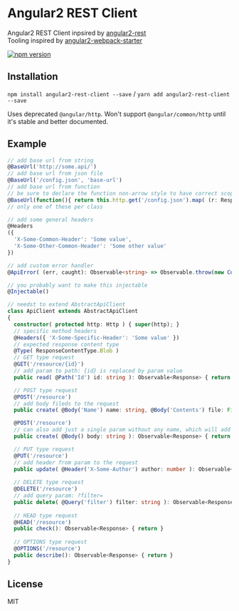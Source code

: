 # Angular2 REST Client
Angular2 REST Client inpsired by [angular2-rest](https://github.com/Paldom/angular2-rest)  
Tooling inspired by [angular2-webpack-starter](https://github.com/AngularClass/angular2-webpack-starter)

[![npm version](https://badge.fury.io/js/angular2-rest-client.svg)](https://badge.fury.io/js/angular2-rest-client)

## Installation
`npm install angular2-rest-client --save` / `yarn add angular2-rest-client --save` 

Uses deprecated `@angular/http`. Won't support `@angular/common/http` until it's stable and better documented.

## Example

```ts
// add base url from string
@BaseUrl('http://some.api/')
// add base url from json file
@BaseUrl('/config.json', 'base-url')
// add base url from function
// be sure to declare the function non-arrow style to have correct scope of this
@BaseUrl(function(){ return this.http.get('/config.json').map( (r: Response) => r.json()['base-url'] ) })
// only one of these per class 

// add some general headers
@Headers
({ 
  'X-Some-Common-Header': 'Some value', 
  'X-Some-Other-Common-Header': 'Some other value' 
})

// add custom error handler
@ApiError( (err, caught): Observable<string> => Observable.throw(new CustomError('BOOM!')) )

// you probably want to make this injectable
@Injectable()

// needst to extend AbstractApiClient
class ApiClient extends AbstractApiClient
{
  constructor( protected http: Http ) { super(http); }
  // specific method headers
  @Headers({ 'X-Some-Specific-Header': 'Some value' })
  // expected response content type
  @Type( ResponseContentType.Blob )
  // GET type request
  @GET('/resource/{id}')
  // add param to path: {id} is replaced by param value
  public read( @Path('Id') id: string ): Observable<Response> { return }

  // POST type request  
  @POST('/resource') 
  // add body fileds to the request
  public create( @Body('Name') name: string, @Body('Contents') file: File ): Observable<Response> { return }

  @POST('/resource')
  // can also add just a single param without any name, which will add the body as is to the request
  public create( @Body() body: string ): Observable<Response> { return }

  // PUT type request
  @PUT('/resource') 
  // add header from param to the request
  public update( @Header('X-Some-Author') author: number ): Observable<Response> { return }
  
  // DELETE type request
  @DELETE('/resource')
  // add query param: ?filter= 
  public delete( @Query('filter') filter: string ): Observable<Response> { return }
  
  // HEAD type request
  @HEAD('/resource') 
  public check(): Observable<Response> { return }
  
  // OPTIONS type request
  @OPTIONS('/resource') 
  public describe(): Observable<Response> { return }
}
```
## License

MIT

[npm-link]: https://badge.fury.io/js/angular2-rest-client.svg

